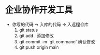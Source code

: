 # 企业协作开发工具

- 你写的代码 -> 入库的代码 -> 入远程仓库 
    1. git status   
    2. git add .  添加修改
    3. git commit -m 'git command'  确认修改
    4. git push origin main  
    


